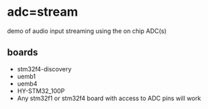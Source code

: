 adc=stream
==========

demo of audio input streaming using the on chip ADC(s)

boards
------

 - stm32f4-discovery
 - uemb1  
 - uemb4
 - HY-STM32_100P
 - Any stm32f1 or stm32f4 board with access to ADC pins will work
